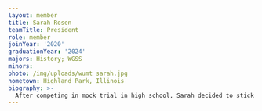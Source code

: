```yaml
---
layout: member
title: Sarah Rosen
teamTitle: President
role: member
joinYear: '2020'
graduationYear: '2024'
majors: History; WGSS
minors: 
photo: /img/uploads/wumt sarah.jpg
hometown: Highland Park, Illinois
biography: >-
  After competing in mock trial in high school, Sarah decided to stick with it and join WUMT!  While on mock, Sarah enjoys being typecast as the nice witness and being way too aggressive on cross.  Outside of mock, Sarah loves LaCroix, all things politics and discussing the latest seasons of the Bachelor.
---
```

